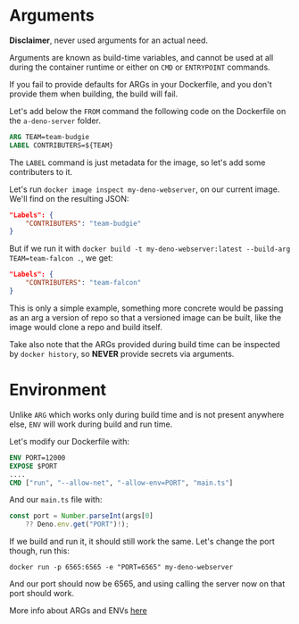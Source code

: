 
# Arguments

**Disclaimer**, never used arguments for an actual need.

Arguments are known as build-time variables, and cannot be used at all during the container runtime or either on `CMD` or `ENTRYPOINT` commands.

If you fail to provide defaults for ARGs in your Dockerfile, and you don't provide them when building, the build will fail.

Let's add below the `FROM` command the following code on the Dockerfile on the `a-deno-server` folder.

````dockerfile
ARG TEAM=team-budgie
LABEL CONTRIBUTERS=${TEAM}
````

The `LABEL` command is just metadata for the image, so let's add some contributers to it.

Let's run `docker image inspect my-deno-webserver`, on our current image. We'll find on the resulting JSON:

````json
"Labels": {
    "CONTRIBUTERS": "team-budgie"
}
````

But if we run it with `docker build -t my-deno-webserver:latest --build-arg TEAM=team-falcon .`, we get:

````json
"Labels": {
    "CONTRIBUTERS": "team-falcon"
}
````

This is only a simple example, something more concrete would be passing as an arg a version of repo so that a versioned image can be built, like the image would clone a repo and build itself.

Take also note that the ARGs provided during build time can be inspected by `docker history`, so **NEVER** provide secrets via arguments.

# Environment

Unlike `ARG` which works only during build time and is not present anywhere else, `ENV` will work during build and run time.

Let's modify our Dockerfile with:

````dockerfile
ENV PORT=12000
EXPOSE $PORT
....
CMD ["run", "--allow-net", "-allow-env=PORT", "main.ts"]
````

And our `main.ts` file with:

````typescript
const port = Number.parseInt(args[0] 
    ?? Deno.env.get("PORT")!);
````

If we build and run it, it should still work the same. Let's change the port though, run this:

`docker run -p 6565:6565 -e "PORT=6565" my-deno-webserver`

And our port should now be 6565, and using calling the server now on that port should work.

More info about ARGs and ENVs [here](https://vsupalov.com/docker-arg-env-variable-guide/)
